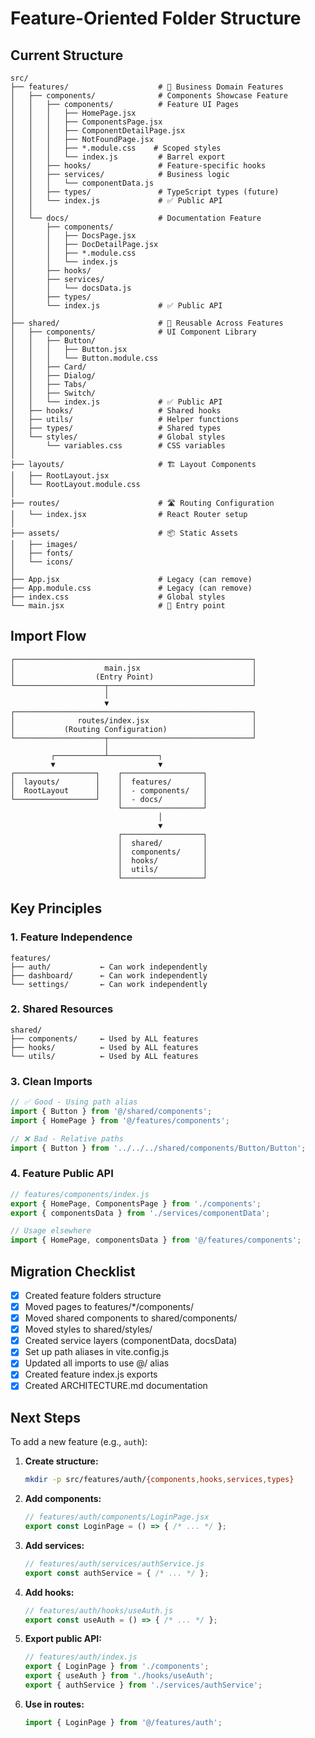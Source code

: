# Feature-Oriented Folder Structure

## Current Structure

```
src/
├── features/                    # 🎯 Business Domain Features
│   ├── components/              # Components Showcase Feature
│   │   ├── components/          # Feature UI Pages
│   │   │   ├── HomePage.jsx
│   │   │   ├── ComponentsPage.jsx
│   │   │   ├── ComponentDetailPage.jsx
│   │   │   ├── NotFoundPage.jsx
│   │   │   ├── *.module.css    # Scoped styles
│   │   │   └── index.js         # Barrel export
│   │   ├── hooks/               # Feature-specific hooks
│   │   ├── services/            # Business logic
│   │   │   └── componentData.js
│   │   ├── types/               # TypeScript types (future)
│   │   └── index.js             # ✅ Public API
│   │
│   └── docs/                    # Documentation Feature
│       ├── components/
│       │   ├── DocsPage.jsx
│       │   ├── DocDetailPage.jsx
│       │   ├── *.module.css
│       │   └── index.js
│       ├── hooks/
│       ├── services/
│       │   └── docsData.js
│       ├── types/
│       └── index.js             # ✅ Public API
│
├── shared/                      # 🔄 Reusable Across Features
│   ├── components/              # UI Component Library
│   │   ├── Button/
│   │   │   ├── Button.jsx
│   │   │   └── Button.module.css
│   │   ├── Card/
│   │   ├── Dialog/
│   │   ├── Tabs/
│   │   ├── Switch/
│   │   └── index.js             # ✅ Public API
│   ├── hooks/                   # Shared hooks
│   ├── utils/                   # Helper functions
│   ├── types/                   # Shared types
│   └── styles/                  # Global styles
│       └── variables.css        # CSS variables
│
├── layouts/                     # 🏗️ Layout Components
│   ├── RootLayout.jsx
│   └── RootLayout.module.css
│
├── routes/                      # 🛣️ Routing Configuration
│   └── index.jsx                # React Router setup
│
├── assets/                      # 📦 Static Assets
│   ├── images/
│   ├── fonts/
│   └── icons/
│
├── App.jsx                      # Legacy (can remove)
├── App.module.css               # Legacy (can remove)
├── index.css                    # Global styles
└── main.jsx                     # 🚀 Entry point
```

## Import Flow

```
┌─────────────────────────────────────────────────────┐
│                    main.jsx                         │
│                  (Entry Point)                      │
└────────────────────┬────────────────────────────────┘
                     │
                     ▼
┌─────────────────────────────────────────────────────┐
│              routes/index.jsx                       │
│           (Routing Configuration)                   │
└────────────────────┬────────────────────────────────┘
                     │
         ┌───────────┴───────────┐
         ▼                       ▼
┌──────────────────┐    ┌──────────────────┐
│  layouts/        │    │  features/       │
│  RootLayout      │    │  - components/   │
└──────────────────┘    │  - docs/         │
                        └──────────────────┘
                                 │
                                 ▼
                        ┌──────────────────┐
                        │  shared/         │
                        │  components/     │
                        │  hooks/          │
                        │  utils/          │
                        └──────────────────┘
```

## Key Principles

### 1. Feature Independence
```
features/
├── auth/           ← Can work independently
├── dashboard/      ← Can work independently
└── settings/       ← Can work independently
```

### 2. Shared Resources
```
shared/
├── components/     ← Used by ALL features
├── hooks/          ← Used by ALL features
└── utils/          ← Used by ALL features
```

### 3. Clean Imports
```javascript
// ✅ Good - Using path alias
import { Button } from '@/shared/components';
import { HomePage } from '@/features/components';

// ❌ Bad - Relative paths
import { Button } from '../../../shared/components/Button/Button';
```

### 4. Feature Public API
```javascript
// features/components/index.js
export { HomePage, ComponentsPage } from './components';
export { componentsData } from './services/componentData';

// Usage elsewhere
import { HomePage, componentsData } from '@/features/components';
```

## Migration Checklist

- [x] Created feature folders structure
- [x] Moved pages to features/*/components/
- [x] Moved shared components to shared/components/
- [x] Moved styles to shared/styles/
- [x] Created service layers (componentData, docsData)
- [x] Set up path aliases in vite.config.js
- [x] Updated all imports to use @/ alias
- [x] Created feature index.js exports
- [x] Created ARCHITECTURE.md documentation

## Next Steps

To add a new feature (e.g., `auth`):

1. **Create structure:**
   ```bash
   mkdir -p src/features/auth/{components,hooks,services,types}
   ```

2. **Add components:**
   ```javascript
   // features/auth/components/LoginPage.jsx
   export const LoginPage = () => { /* ... */ };
   ```

3. **Add services:**
   ```javascript
   // features/auth/services/authService.js
   export const authService = { /* ... */ };
   ```

4. **Add hooks:**
   ```javascript
   // features/auth/hooks/useAuth.js
   export const useAuth = () => { /* ... */ };
   ```

5. **Export public API:**
   ```javascript
   // features/auth/index.js
   export { LoginPage } from './components';
   export { useAuth } from './hooks/useAuth';
   export { authService } from './services/authService';
   ```

6. **Use in routes:**
   ```javascript
   import { LoginPage } from '@/features/auth';
   ```
